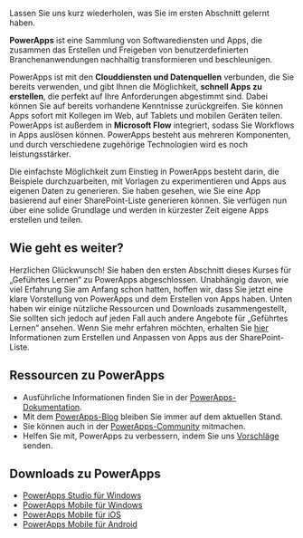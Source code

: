 Lassen Sie uns kurz wiederholen, was Sie im ersten Abschnitt gelernt haben.

**PowerApps** ist eine Sammlung von Softwarediensten und Apps, die zusammen das Erstellen und Freigeben von benutzerdefinierten Branchenanwendungen nachhaltig transformieren und beschleunigen.

PowerApps ist mit den **Clouddiensten und Datenquellen** verbunden, die Sie bereits verwenden, und gibt Ihnen die Möglichkeit, **schnell Apps zu erstellen**, die perfekt auf Ihre Anforderungen abgestimmt sind. Dabei können Sie auf bereits vorhandene Kenntnisse zurückgreifen. Sie können Apps sofort mit Kollegen im Web, auf Tablets und mobilen Geräten teilen. PowerApps ist außerdem in **Microsoft Flow** integriert, sodass Sie Workflows in Apps auslösen können. PowerApps besteht aus mehreren Komponenten, und durch verschiedene zugehörige Technologien wird es noch leistungsstärker.

Die einfachste Möglichkeit zum Einstieg in PowerApps besteht darin, die Beispiele durchzuarbeiten, mit Vorlagen zu experimentieren und Apps aus eigenen Daten zu generieren. Sie haben gesehen, wie Sie eine App basierend auf einer SharePoint-Liste generieren können. Sie verfügen nun über eine solide Grundlage und werden in kürzester Zeit eigene Apps erstellen und teilen. 

## <a name="whats-next"></a>Wie geht es weiter?
Herzlichen Glückwunsch! Sie haben den ersten Abschnitt dieses Kurses für „Geführtes Lernen“ zu PowerApps abgeschlossen. Unabhängig davon, wie viel Erfahrung Sie am Anfang schon hatten, hoffen wir, dass Sie jetzt eine klare Vorstellung von PowerApps und dem Erstellen von Apps haben. Unten haben wir einige nützliche Ressourcen und Downloads zusammengestellt, Sie sollten sich jedoch auf jeden Fall auch andere Angebote für „Geführtes Lernen“ ansehen. Wenn Sie mehr erfahren möchten, erhalten Sie [hier](https://docs.microsoft.com/powerapps/guided-learning/create-app-sharepoint?tutorial-step=1) Informationen zum Erstellen und Anpassen von Apps aus der SharePoint-Liste.

## <a name="powerapps-resources"></a>Ressourcen zu PowerApps
* Ausführliche Informationen finden Sie in der [PowerApps-Dokumentation](https://docs.microsoft.com/powerapps/).
* Mit dem [PowerApps-Blog](https://powerapps.microsoft.com/blog/) bleiben Sie immer auf dem aktuellen Stand.
* Sie können auch in der [PowerApps-Community](https://powerusers.microsoft.com/t5/PowerApps-Community/ct-p/PowerApps1) mitmachen.
* Helfen Sie mit, PowerApps zu verbessern, indem Sie uns [Vorschläge](https://powerusers.microsoft.com/t5/PowerApps-Ideas/idb-p/PowerAppsIdeas) senden.

## <a name="powerapps-downloads"></a>Downloads zu PowerApps
* [PowerApps Studio für Windows](https://aka.ms/powerappswin)
* [PowerApps Mobile für Windows](https://aka.ms/powerappswin)
* [PowerApps Mobile für iOS](https://aka.ms/powerappsios)
* [PowerApps Mobile für Android](https://aka.ms/powerappsandroid)

